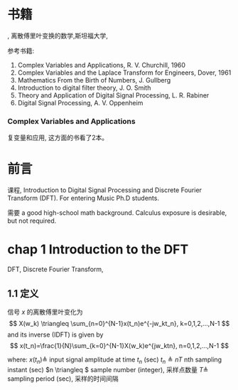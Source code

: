 # 书籍
<Mathematics of the Discrete Fourier Transform>, 离散傅里叶变换的数学,斯坦福大学,

参考书籍:
1. Complex Variables and Applications, R. V. Churchill, 1960
2. Complex Variables and the Laplace Transform for Engineers, Dover, 1961
3. Mathematics From the Birth of Numbers, J. Gullberg
4. Introduction to digital filter theory, J. O. Smith
5. Theory and Application of Digital Signal Processing, L. R. Rabiner
6. Digital Signal Processing, A. V. Oppenheim

### Complex Variables and Applications
复变量和应用, 这方面的书看了2本。

# 前言
课程, Introduction to Digital Signal Processing and Discrete Fourier Transform (DFT). For entering Music Ph.D students.

需要 a good high-school math background. Calculus exposure is desirable, but not required.

# chap 1 Introduction to the DFT
DFT, Discrete Fourier Transform,

## 1.1 定义
信号 $x$ 的离散傅里叶变化为
$$
X(w_k) \triangleq \sum_{n=0}^{N-1}x(t_n)e^{-jw_kt_n}, k=0,1,2,...,N-1
$$
and its inverse (IDFT) is given by
$$
x(t_n)=\frac{1}{N}\sum_{k=0}^{N-1}X(w_k)e^{jw_ktn}, n=0,1,2,...,N-1
$$

where:
$x(t_n)\triangleq$ input signal amplitude at time $t_n$ (sec)
$t_n \triangleq nT$ nth sampling instant (sec)
$n \triangleq $ sample number (integer), 采样点数量
$T \triangleq$ sampling period (sec), 采样的时间间隔


   







